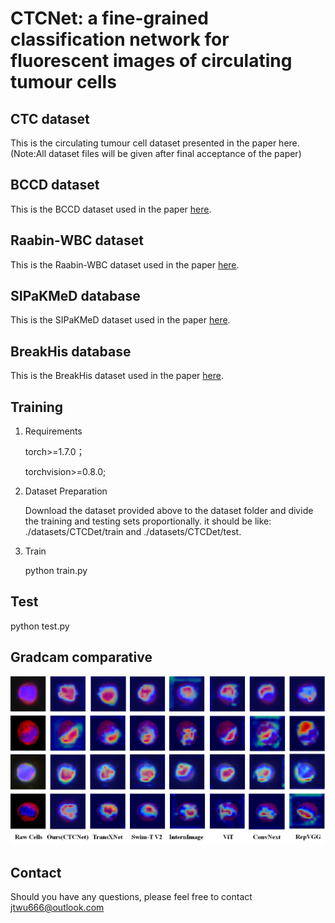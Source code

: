 # CTCNet: a fine-grained classification network for fluorescent images of circulating tumour cells

## CTC dataset
This is the circulating tumour cell dataset presented in the paper here.(Note:All dataset files will be given after final acceptance of the paper)
## BCCD dataset
This is the BCCD dataset used in the paper [here](https://github.com/shenggan/BCCD_Dataset "BCCD").
## Raabin-WBC dataset
This is the Raabin-WBC dataset used in the paper [here](https://raabindata.com/free-data/#double-labeled-croped-cells "Raabin").
## SIPaKMeD database
This is the SIPaKMeD dataset used in the paper [here](https://www.cs.uoi.gr/~marina/sipakmed.html "SIPaKMeD").
## BreakHis database
This is the BreakHis dataset used in the paper [here](https://www.kaggle.com/datasets/ambarish/breakhis?select=BreaKHis_v1 "BreakHis").
## Training
1. Requirements
 
   torch>=1.7.0；
   
   torchvision>=0.8.0;
2. Dataset Preparation
 
   Download the dataset provided above to the dataset folder and divide the training and testing sets proportionally.
   it should be like: ./datasets/CTCDet/train and ./datasets/CTCDet/test.
4. Train
   
   python train.py
## Test
   
   python test.py
## Gradcam comparative 
![gradcam_false](result/gradcam_compare.jpg "gradcam")

## Contact
Should you have any questions, please feel free to contact jtwu666@outlook.com
